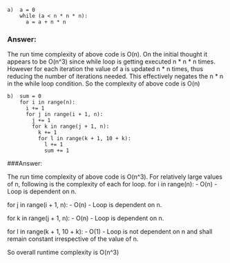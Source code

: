 ```
a)  a = 0
    while (a < n * n * n):
      a = a + n * n
```

### Answer: 

The run time complexity of above code is O(n).
On the initial thought it appears to be O(n^3) since while loop is getting executed n * n * n times. However for each iteration the value of a is updated n * n times, thus reducing the number of iterations needed. This effectively negates the n * n in the while loop condition.
So the complexity of above code is O(n)

```
b)  sum = 0
    for i in range(n):
      i += 1
      for j in range(i + 1, n):
        j += 1
        for k in range(j + 1, n):
          k += 1
          for l in range(k + 1, 10 + k):
            l += 1
            sum += 1
```
###Answer: 

The run time complexity of above code is O(n^3).
For relatively large values of n, following is the complexity of each for loop.
for i in range(n): - O(n) - Loop is dependent on n.

for j in range(i + 1, n): - O(n) - Loop is dependent on n.

for k in range(j + 1, n): - O(n) - Loop is dependent on n.

for l in range(k + 1, 10 + k): - O(1) - Loop is not dependent on n and shall remain constant irrespective of the value of n.

So overall runtime complexity is O(n^3)


